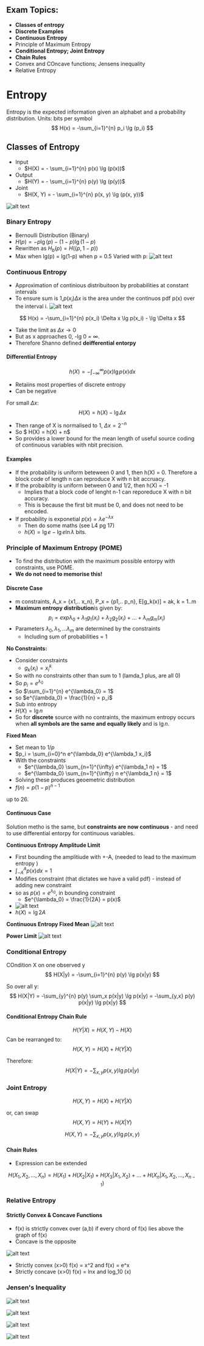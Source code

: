 
## Exam Topics:
- **Classes of entropy**
- **Discrete Examples**
- **Continuous Entropy**
- Principle of Maximum Entropy
- **Conditional Entropy; Joint Entropy**
- **Chain Rules**
- Convex and COncave functions; Jensens inequality
- Relative Entropy


# Entropy
Entropy is the expected information given an alphabet and a probability distribution. Units: bits per symbol
$$
H(x) = -\sum_{i=1}^{n} p_i \lg (p_i)
$$

## Classes of Entropy
- Input
  - $H(X) = - \sum_{i=1}^{n} p(x) \lg (p(x))$
- Output
  - $H(Y) = - \sum_{i=1}^{n} p(y) \lg (p(y))$
- Joint
  - $H(X, Y) = - \sum_{i=1}^{n} p(x, y) \lg (p(x, y))$

![alt text](imgs/entropy/image.png)

### Binary Entropy
- Bernoulli Distribution (Binary)
- $H(p) = -p \lg (p) - (1-p) \lg (1-p)$
- Rewritten as $H_b(p) = H((p, 1-p))$
- Max when lg(p) = lg(1-p) when p = 0.5
Varied with p:
![alt text](imgs/entropy/image-1.png)

### Continuous Entropy
- Approximation of continious distribuitoon by probabilities at constant intervals
- To ensure sum is 1,$p(x_i) \Delta x$ is the area under the continuos pdf p(x) over the interval i.
![alt text](imgs/entropy/image-2.png)

$$
H(x) = -\sum_{i=1}^{n} p(x_i) \Delta x \lg p(x_i)  - \lg \Delta x 
$$

- Take the limit as $\Delta x \to 0$
- But as x approaches 0, -lg 0 = $\infty$.
- Therefore Shanno defined **deifferential entorpy**

#### Differential Entropy
$$
h(X) = -\int_{-\infty}^{\infty} p(x) \lg p(x) dx
$$
- Retaiins most properties of discrete entropy
- Can be negative

For small $\Delta x$:
$$
H(X) = h(X) - \lg \Delta x
$$

- Then range of X is normalised to 1, $\Delta x = 2^{-n}$
- So $ H(X) = h(X) + n$
- So provides a lower bound for the mean length of useful source coding of continuous variables with nbit precision.

#### Examples
- If the probability is uniform beteween 0 and 1, then h(X) = 0. Therefore a block code of length n can reproduce X with n bit accruacy.
- If the probaiblity is uniform between 0 and 1/2, then h(X) = -1
  - Implies that a block code of lenght n-1 can reporeduce X with n bit accuracy.
  - This is because the first bit must be 0, and does not need to be encoded.
- If probability is exponetial $p(x) = \lambda e^{-\lambda x}$
  - Then do some maths (see L4 pg 17)
  - $h(X) = \lg e - \lg e \ln \lambda$ bits.


### Principle of Maximum Entropy (POME)
- To find the distribution with the maximum possible entorpy with constraints, use POME.
- **We do not need to memorise this!**


#### Discrete Case
- m constraints, A_x = {x1,.. x_n}, P_x = {p1,.. p_n}, E[g_k(x)] = ak, k = 1..m
- **Maximum entropy distribution**is given by:
$$
p_i = exp{\lambda_0 + \lambda_1 g_1(x_i) + \lambda_2 g_2(x_i) + ... + \lambda_m g_m(x_i)}
$$
- Parameters $\lambda_0, \lambda_1, ... \lambda_m$ are determined by the constraints
  - Including sum of probabilities = 1

**No Constraints:**
- Consider constraints
  - $g_k(x_i) = x_i^k$
- So with no constraints other than sum to 1 (lamda_1 plus, are all 0) 
- So $p_i = e^{\lambda_0}$
- So $\sum_{i=1}^{n} e^{\lambda_0} = 1$
- so $e^{\lambda_0} = \frac{1}{n} = p_i$
- Sub into entropy
- $H(X) = \lg n$
- So for **discrete** source with no contraints, the maximum entropy occurs when **all symbols are the same and equally likely** and is $\lg n$.

**Fixed Mean**
- Set mean to $1/p$
- $p_i = \sum_{i=0}^n e^{\lambda_0} e^{\lambda_1 x_i}$
- With the constraints
  - $e^{\lambda_0} \sum_{n=1}^{\infty} e^{\lambda_1 n} = 1$
  - $e^{\lambda_0} \sum_{n=1}^{\infty} n e^{\lambda_1 n} = 1$
- Solving these produces geoemetric distribution
- $f(n) = p(1-p)^{n-1}$

up to 26.


#### Continuous Case
Solution metho is the same, but **constraints are now continuous** - and need to use differential entorpy for continuous variables.


**Continuous Entropy Amplitude Limit**
- First bounding the amplitiude with +-A, (needed to lead to the maximum entropy )
- $\int_{-A}^{A} p(x) dx = 1$
- Modifies constraint (that dictates we have a valid pdf) - instead of adding new constraint
- so as $p(x) = e^{\lambda_0}$, in bounding constraint
  - $e^{\lambda_0} = \frac{1}{2A} = p(x)$
- ![alt text](imgs/entropy/image-3.png)
- $h(X) = \lg 2A$


**Continuous Entropy Fixed Mean**
![alt text](imgs/entropy/image-4.png)

**Power Limit**
![alt text](imgs/entropy/image-5.png)

### Conditional Entropy
COndition X on one observed y
$$ 
H(X|y) = -\sum_{i=1}^{n} p(y) \lg p(x|y) 
$$

So over all y:
$$
H(X|Y) = -\sum_{y}^{n} p(y)  \sum_x p(x|y) \lg  p(x|y) = -\sum_{y,x} p(y) p(x|y) \lg  p(x|y) 
$$

#### Conditional Entropy Chain Rule
$$
H(Y|X) = H(X,Y) - H(X)
$$
Can be rearranged to:
$$
H(X,Y) = H(X) + H(Y|X)
$$

Therefore:
$$
H(X|Y) = -\sum_{x,y} p(x,y) \lg p(x|y) 
$$


### Joint Entropy
$$
H(X,Y) = H(X) + H(Y|X)
$$

or, can swap
$$
H(X,Y) = H(Y) + H(X|Y)
$$

$$
H(X,Y) = -\sum_{x,y} p(x,y) \lg p(x,y)
$$

#### Chain Rules
- Expression can be extended

$$
H(X_1, X_2, \ldots, X_n) = H(X_1) + H(X_2|X_1) + H(X_3|X_1, X_2) + \ldots + H(X_n|X_1, X_2, \ldots, X_{n-1})
$$


### Relative Entropy

#### Strictly Convex & Concave Functions
- f(x) is strictly convex over (a,b) if every chord of f(x) lies above the graph of f(x)
- Concave is the opposite

![alt text](imgs/entropy/image-6.png)
- Strictly convex (x>0) f(x) = x^2 and f(x) = e^x
- Strictly concave (x>0) f(x) = lnx and log_10 (x)

### Jensen's Inequality
![alt text](imgs/entropy/image-7.png)

![alt text](imgs/entropy/image-8.png)

![alt text](imgs/entropy/image-9.png)

![alt text](imgs/entropy/image-10.png)